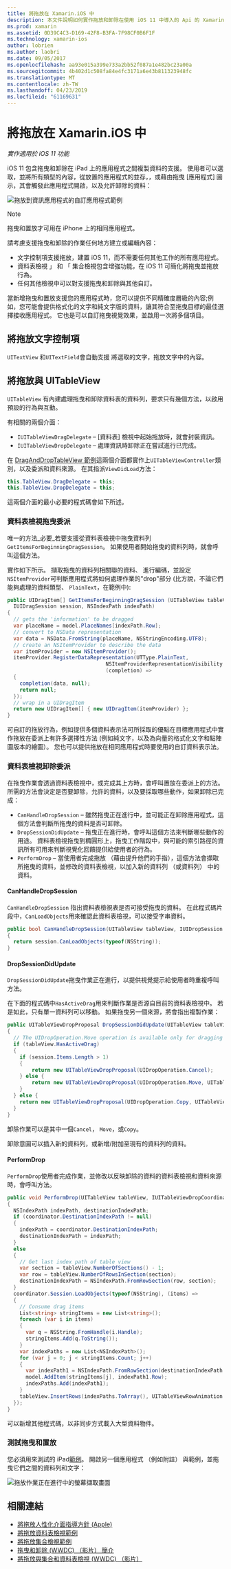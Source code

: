 ```yaml
---
title: 將拖放在 Xamarin.iOS 中
description: 本文件說明如何實作拖放和卸除在使用 iOS 11 中導入的 Api 的 Xamarin.iOS 應用程式中。 特別是，它會討論啟用拖放 UITableView。
ms.prod: xamarin
ms.assetid: 0D39C4C3-D169-42F8-B3FA-7F98CF0B6F1F
ms.technology: xamarin-ios
author: lobrien
ms.author: laobri
ms.date: 09/05/2017
ms.openlocfilehash: aa93e015a399e733a2bb52f087a1e482bc23a00a
ms.sourcegitcommit: 4b402d1c508fa84e4fc3171a6e43b811323948fc
ms.translationtype: MT
ms.contentlocale: zh-TW
ms.lasthandoff: 04/23/2019
ms.locfileid: "61169631"
---
```

# <a name="drag-and-drop-in-xamarinios"></a>將拖放在 Xamarin.iOS 中

_實作適用於 iOS 11 功能_

iOS 11 包含拖曳和卸除在 iPad 上的應用程式之間複製資料的支援。 使用者可以選取，並將所有類型的內容，從放置的應用程式的並存，，或藉由拖曳 [應用程式] 圖示，其會觸發此應用程式開啟，以及允許卸除的資料：

![拖放到資訊應用程式的自訂應用程式範例](drag-and-drop-images/drag-drop-sml.png)

> [!NOTE]
> 拖曳和置放才可用在 iPhone 上的相同應用程式。

請考慮支援拖曳和卸除的作業任何地方建立或編輯內容：

- 文字控制項支援拖放，建置 iOS 11，而不需要任何其他工作的所有應用程式。
- 資料表檢視 」 和 「 集合檢視包含增強功能，在 iOS 11 可簡化將拖曳並拖放行為。
- 任何其他檢視中可以對支援拖曳和卸除與其他自訂。

當新增拖曳和置放支援您的應用程式時，您可以提供不同精確度層級的內容;例如，您可能會提供格式化的文字和純文字版的資料，讓其符合至拖曳目標的最佳選擇接收應用程式。 它也是可以自訂拖曳視覺效果，並啟用一次將多個項目。

## <a name="drag-and-drop-with-text-controls"></a>將拖放文字控制項

`UITextView` 和`UITextField`會自動支援 將選取的文字，拖放文字中的內容。

<a name="uitableview" />

## <a name="drag-and-drop-with-uitableview"></a>將拖放與 UITableView

`UITableView` 有內建處理拖曳和卸除資料表的資料列，要求只有幾個方法，以啟用預設的行為與互動。

有相關的兩個介面：

- `IUITableViewDragDelegate` – [資料表] 檢視中起始拖放時，就會封裝資訊。
- `IUITableViewDropDelegate` – 處理資訊時卸除正在嘗試進行已完成。

在  [DragAndDropTableView 範例](https://developer.xamarin.com/samples/monotouch/ios11/DragAndDropTableView/)這兩個介面都實作上`UITableViewController`類別，以及委派和資料來源。 在其指派`ViewDidLoad`方法：

```csharp
this.TableView.DragDelegate = this;
this.TableView.DropDelegate = this;
```

這兩個介面的最小必要的程式碼會如下所述。

### <a name="table-view-drag-delegate"></a>資料表檢視拖曳委派

唯一的方法_必要_若要支援從資料表檢視中拖曳資料列`GetItemsForBeginningDragSession`。 如果使用者開始拖曳的資料列時，就會呼叫這個方法。

實作如下所示。 擷取拖曳的資料列相關聯的資料、 進行編碼，並設定`NSItemProvider`可判斷應用程式將如何處理作業的"drop"部分 (比方說，不論它們能夠處理的資料類型、 `PlainText`，在範例中):

```csharp
public UIDragItem[] GetItemsForBeginningDragSession (UITableView tableView,
  IUIDragSession session, NSIndexPath indexPath)
{
  // gets the 'information' to be dragged
  var placeName = model.PlaceNames[indexPath.Row];
  // convert to NSData representation
  var data = NSData.FromString(placeName, NSStringEncoding.UTF8);
  // create an NSItemProvider to describe the data
  var itemProvider = new NSItemProvider();
  itemProvider.RegisterDataRepresentation(UTType.PlainText,
                                NSItemProviderRepresentationVisibility.All,
                                (completion) =>
  {
    completion(data, null);
    return null;
  });
  // wrap in a UIDragItem
  return new UIDragItem[] { new UIDragItem(itemProvider) };
}
```

可自訂的拖放行為，例如提供多個資料表示法可所採取的優點在目標應用程式中實作拖放在委派上有許多選擇性方法 (例如純文字，以及為向量的格式化文字和點陣圖版本的繪圖）。 您也可以提供拖放在相同應用程式時要使用的自訂資料表示法。

### <a name="table-view-drop-delegate"></a>資料表檢視卸除委派

在拖曳作業會透過資料表檢視中，或完成其上方時，會呼叫置放在委派上的方法。 所需的方法會決定是否要卸除，允許的資料，以及要採取哪些動作，如果卸除已完成：

- `CanHandleDropSession` – 雖然拖曳正在進行中，並可能正在卸除應用程式，這個方法會判斷所拖曳的資料是否可卸除。
- `DropSessionDidUpdate` – 拖曳正在進行時，會呼叫這個方法來判斷哪些動作的用途。 資料表檢視拖曳到橢圓形上，拖曳工作階段中，與可能的索引路徑的資訊所有可用來判斷視覺化回饋提供給使用者的行為。
- `PerformDrop` – 當使用者完成拖放 （藉由提升他們的手指），這個方法會擷取所拖曳的資料，並修改的資料表檢視，以加入新的資料列 （或資料列） 中的資料。

#### <a name="canhandledropsession"></a>CanHandleDropSession

`CanHandleDropSession` 指出資料表檢視表是否可接受拖曳的資料。 在此程式碼片段中，`CanLoadObjects`用來確認此資料表檢視，可以接受字串資料。

```csharp
public bool CanHandleDropSession(UITableView tableView, IUIDropSession session)
{
  return session.CanLoadObjects(typeof(NSString));
}
```

#### <a name="dropsessiondidupdate"></a>DropSessionDidUpdate

`DropSessionDidUpdate`拖曳作業正在進行，以提供視覺提示給使用者時重複呼叫方法。

在下面的程式碼中`HasActiveDrag`用來判斷作業是否源自目前的資料表檢視中。 若是如此，只有單一資料列可以移動。
如果拖曳另一個來源，將會指出複製作業：

```csharp
public UITableViewDropProposal DropSessionDidUpdate(UITableView tableView, IUIDropSession session, NSIndexPath destinationIndexPath)
{
  // The UIDropOperation.Move operation is available only for dragging within a single app.
  if (tableView.HasActiveDrag)
  {
    if (session.Items.Length > 1)
    {
        return new UITableViewDropProposal(UIDropOperation.Cancel);
    } else {
        return new UITableViewDropProposal(UIDropOperation.Move, UITableViewDropIntent.InsertAtDestinationIndexPath);
    }
  } else {
    return new UITableViewDropProposal(UIDropOperation.Copy, UITableViewDropIntent.InsertAtDestinationIndexPath);
  }
}
```

卸除作業可以是其中一個`Cancel`， `Move`，或`Copy`。

卸除意圖可以插入新的資料列，或新增/附加至現有的資料列的資料。

#### <a name="performdrop"></a>PerformDrop

`PerformDrop`使用者完成作業，並修改以反映卸除的資料的資料表檢視和資料來源時，會呼叫方法。

```csharp
public void PerformDrop(UITableView tableView, IUITableViewDropCoordinator coordinator)
{
  NSIndexPath indexPath, destinationIndexPath;
  if (coordinator.DestinationIndexPath != null)
  {
    indexPath = coordinator.DestinationIndexPath;
    destinationIndexPath = indexPath;
  }
  else
  {
    // Get last index path of table view
    var section = tableView.NumberOfSections() - 1;
    var row = tableView.NumberOfRowsInSection(section);
    destinationIndexPath = NSIndexPath.FromRowSection(row, section);
  }
  coordinator.Session.LoadObjects(typeof(NSString), (items) =>
  {
    // Consume drag items
    List<string> stringItems = new List<string>();
    foreach (var i in items)
    {
      var q = NSString.FromHandle(i.Handle);
      stringItems.Add(q.ToString());
    }
    var indexPaths = new List<NSIndexPath>();
    for (var j = 0; j < stringItems.Count; j++)
    {
      var indexPath1 = NSIndexPath.FromRowSection(destinationIndexPath.Row + j, destinationIndexPath.Section);
      model.AddItem(stringItems[j], indexPath1.Row);
      indexPaths.Add(indexPath1);
    }
    tableView.InsertRows(indexPaths.ToArray(), UITableViewRowAnimation.Automatic);
  });
}
```

可以新增其他程式碼，以非同步方式載入大型資料物件。

### <a name="testing-drag-and-drop"></a>測試拖曳和置放

您必須用來測試的 iPad[範例](https://developer.xamarin.com/samples/monotouch/ios11/DragAndDropTableView/)。
開啟另一個應用程式 （例如附註） 與範例，並拖曳它們之間的資料列和文字：

![拖放作業正在進行中的螢幕擷取畫面](drag-and-drop-images/01-sml.png)


## <a name="related-links"></a>相關連結

- [將拖放人性化介面指導方針 (Apple)](https://developer.apple.com/ios/human-interface-guidelines/interaction/drag-and-drop/)
- [將拖放資料表檢視範例](https://developer.xamarin.com/samples/monotouch/ios11/DragAndDropTableView/)
- [將拖放集合檢視範例](https://developer.xamarin.com/samples/monotouch/ios11/DragAndDropCollectionView)
- [拖曳和卸除 (WWDC) （影片） 簡介](https://developer.apple.com/videos/play/wwdc2017/203/)
- [將拖放與集合和資料表檢視 (WWDC) （影片）](https://developer.apple.com/videos/play/wwdc2017/223/)
